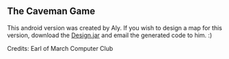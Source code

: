 The Caveman Game
----------------

This android version was created by Aly. 
If you wish to design a map for this version, download the [Design.jar](https://github.com/downloads/aly9/caveman-game-android/Design.jar) and email the generated code to him. :)

Credits: Earl of March Computer Club